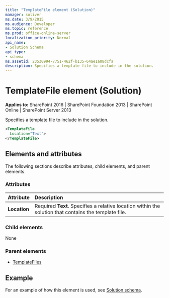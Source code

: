 ```yaml
---
title: "TemplateFile element (Solution)"
manager: soliver
ms.date: 3/9/2015
ms.audience: Developer
ms.topic: reference
ms.prod: office-online-server
localization_priority: Normal
api_name:
- Solution Schema
api_type:
- schema
ms.assetid: 23530994-7751-462f-b135-64ae1a08dcfa
description: Specifies a template file to include in the solution.
---
```


# TemplateFile element (Solution)

**Applies to:** SharePoint 2016 | SharePoint Foundation 2013 | SharePoint Online | SharePoint Server 2013
  
Specifies a template file to include in the solution.
  
```XML
<TemplateFile
  Location="Text">
</TemplateFile>
```

## Elements and attributes

The following sections describe attributes, child elements, and parent elements.

### Attributes

|**Attribute**|**Description**|
|:-----|:-----|
|**Location**  <br/> |Required **Text**. Specifies a relative location within the solution that contains the template file.  <br/> |
   
### Child elements

None
   
### Parent elements

- [TemplateFiles](templatefiles-element-solution.md)
   
## Example

For an example of how this element is used, see [Solution schema](solution-schema.md).
  

